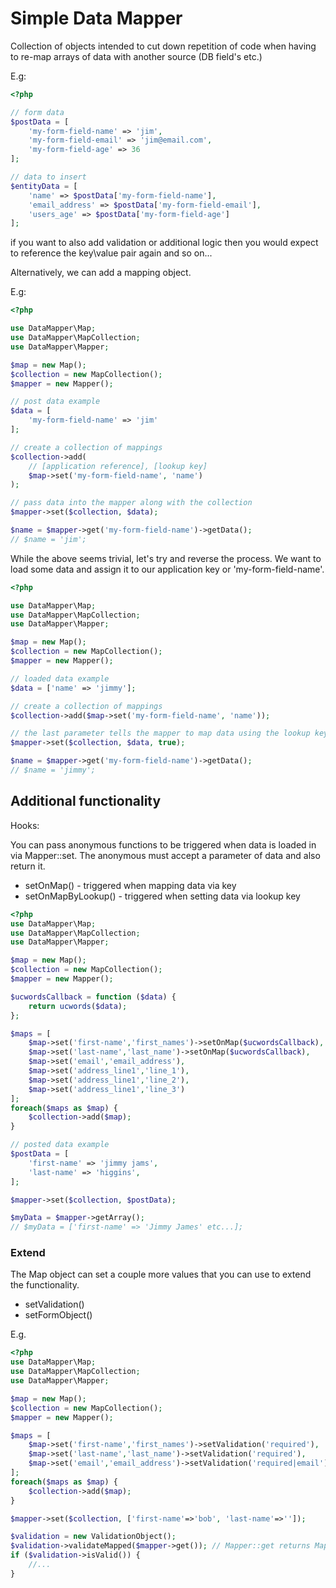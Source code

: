 # Simple Data Mapper

Collection of objects intended to cut down repetition of code when having to re-map arrays of data with another source (DB field's etc.)

E.g:
```php
<?php

// form data
$postData = [
    'my-form-field-name' => 'jim',
    'my-form-field-email' => 'jim@email.com',
    'my-form-field-age' => 36
];

// data to insert
$entityData = [
    'name' => $postData['my-form-field-name'],
    'email_address' => $postData['my-form-field-email'],
    'users_age' => $postData['my-form-field-age']
];
```

if you want to also add validation or additional logic then you would expect to reference the key\value pair again and so on...

Alternatively, we can add a mapping object.

E.g:
```php
<?php

use DataMapper\Map;
use DataMapper\MapCollection;
use DataMapper\Mapper;

$map = new Map();
$collection = new MapCollection();
$mapper = new Mapper();

// post data example
$data = [
    'my-form-field-name' => 'jim'
];

// create a collection of mappings
$collection->add(
    // [application reference], [lookup key]
    $map->set('my-form-field-name', 'name')
);

// pass data into the mapper along with the collection
$mapper->set($collection, $data);

$name = $mapper->get('my-form-field-name')->getData();
// $name = 'jim';

``` 
While the above seems trivial, let's try and reverse the process. We want to load some data and assign it to our application key or 'my-form-field-name'.

```php
<?php

use DataMapper\Map;
use DataMapper\MapCollection;
use DataMapper\Mapper;

$map = new Map();
$collection = new MapCollection();
$mapper = new Mapper();

// loaded data example
$data = ['name' => 'jimmy'];

// create a collection of mappings
$collection->add($map->set('my-form-field-name', 'name'));

// the last parameter tells the mapper to map data using the lookup key
$mapper->set($collection, $data, true);

$name = $mapper->get('my-form-field-name')->getData();
// $name = 'jimmy';
```
## Additional functionality
Hooks:

You can pass anonymous functions to be triggered when data is loaded in via Mapper::set. The anonymous must accept a parameter of data and also return it.
- setOnMap() - triggered when mapping data via key
- setOnMapByLookup() - triggered when setting data via lookup key
 
```php
<?php
use DataMapper\Map;
use DataMapper\MapCollection;
use DataMapper\Mapper;

$map = new Map();
$collection = new MapCollection();
$mapper = new Mapper();

$ucwordsCallback = function ($data) {
    return ucwords($data);
};

$maps = [
    $map->set('first-name','first_names')->setOnMap($ucwordsCallback),
    $map->set('last-name','last_name')->setOnMap($ucwordsCallback),
    $map->set('email','email_address'),
    $map->set('address_line1','line_1'),
    $map->set('address_line1','line_2'),
    $map->set('address_line1','line_3')
];
foreach($maps as $map) {
    $collection->add($map);
}

// posted data example
$postData = [
    'first-name' => 'jimmy jams',
    'last-name' => 'higgins',
];

$mapper->set($collection, $postData);

$myData = $mapper->getArray();
// $myData = ['first-name' => 'Jimmy James' etc...];
```

### Extend

The Map object can set a couple more values that you can use to extend the functionality.

- setValidation()
- setFormObject()

E.g.
```php
<?php
use DataMapper\Map;
use DataMapper\MapCollection;
use DataMapper\Mapper;

$map = new Map();
$collection = new MapCollection();
$mapper = new Mapper();

$maps = [
    $map->set('first-name','first_names')->setValidation('required'),
    $map->set('last-name','last_name')->setValidation('required'),
    $map->set('email','email_address')->setValidation('required|email'),
];
foreach($maps as $map) {
    $collection->add($map);
}

$mapper->set($collection, ['first-name'=>'bob', 'last-name'=>'']);

$validation = new ValidationObject();
$validation->validateMapped($mapper->get()); // Mapper::get returns MapInterface[]
if ($validation->isValid()) {
    //...
}
```